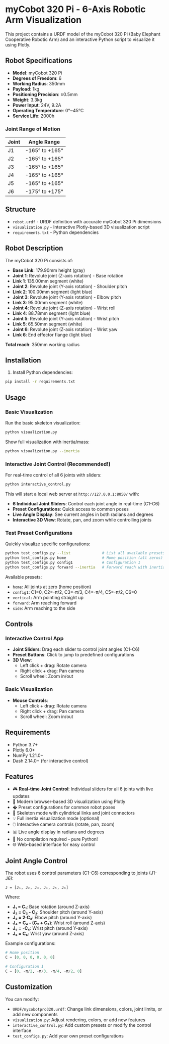 # myCobot 320 Pi - 6-Axis Robotic Arm Visualization

This project contains a URDF model of the myCobot 320 Pi (Baby Elephant Cooperative Robotic Arm) and an interactive Python script to visualize it using Plotly.

## Robot Specifications

- **Model**: myCobot 320 Pi
- **Degrees of Freedom**: 6
- **Working Radius**: 350mm
- **Payload**: 1kg
- **Positioning Precision**: ±0.5mm
- **Weight**: 3.3kg
- **Power Input**: 24V, 9.2A
- **Operating Temperature**: 0°~45°C
- **Service Life**: 2000h

### Joint Range of Motion
| Joint | Angle Range |
|-------|-------------|
| J1    | -165° to +165° |
| J2    | -165° to +165° |
| J3    | -165° to +165° |
| J4    | -165° to +165° |
| J5    | -165° to +165° |
| J6    | -175° to +175° |

## Structure

- `robot.urdf` - URDF definition with accurate myCobot 320 Pi dimensions
- `visualization.py` - Interactive Plotly-based 3D visualization script
- `requirements.txt` - Python dependencies

## Robot Description

The myCobot 320 Pi consists of:
- **Base Link**: 179.90mm height (gray)
- **Joint 1**: Revolute joint (Z-axis rotation) - Base rotation
- **Link 1**: 135.00mm segment (white)
- **Joint 2**: Revolute joint (Y-axis rotation) - Shoulder pitch
- **Link 2**: 100.00mm segment (light blue)
- **Joint 3**: Revolute joint (Y-axis rotation) - Elbow pitch
- **Link 3**: 95.00mm segment (white)
- **Joint 4**: Revolute joint (Z-axis rotation) - Wrist roll
- **Link 4**: 88.78mm segment (light blue)
- **Joint 5**: Revolute joint (Y-axis rotation) - Wrist pitch
- **Link 5**: 65.50mm segment (white)
- **Joint 6**: Revolute joint (Z-axis rotation) - Wrist yaw
- **Link 6**: End effector flange (light blue)

**Total reach**: 350mm working radius

## Installation

1. Install Python dependencies:
```bash
pip install -r requirements.txt
```

## Usage

### Basic Visualization

Run the basic skeleton visualization:
```bash
python visualization.py
```

Show full visualization with inertia/mass:
```bash
python visualization.py --inertia
```

### Interactive Joint Control (Recommended!)

For real-time control of all 6 joints with sliders:
```bash
python interactive_control.py
```

This will start a local web server at `http://127.0.0.1:8050/` with:
- **6 Individual Joint Sliders**: Control each joint angle in real-time (C1-C6)
- **Preset Configurations**: Quick access to common poses
- **Live Angle Display**: See current angles in both radians and degrees
- **Interactive 3D View**: Rotate, pan, and zoom while controlling joints

### Test Preset Configurations

Quickly visualize specific configurations:
```bash
python test_configs.py --list              # List all available presets
python test_configs.py home                # Home position (all zeros)
python test_configs.py config1             # Configuration 1
python test_configs.py forward --inertia   # Forward reach with inertia view
```

Available presets:
- `home`: All joints at zero (home position)
- `config1`: C1=0, C2=-π/2, C3=-π/3, C4=-π/4, C5=-π/2, C6=0
- `vertical`: Arm pointing straight up
- `forward`: Arm reaching forward
- `side`: Arm reaching to the side

## Controls

### Interactive Control App
- **Joint Sliders**: Drag each slider to control joint angles (C1-C6)
- **Preset Buttons**: Click to jump to predefined configurations
- **3D View**: 
  - Left click + drag: Rotate camera
  - Right click + drag: Pan camera
  - Scroll wheel: Zoom in/out

### Basic Visualization
- **Mouse Controls**: 
  - Left click + drag: Rotate camera
  - Right click + drag: Pan camera
  - Scroll wheel: Zoom in/out

## Requirements

- Python 3.7+
- Plotly 6.0+
- NumPy 1.21.0+
- Dash 2.14.0+ (for interactive control)

## Features

- 🎮 **Real-time Joint Control**: Individual sliders for all 6 joints with live updates
- 🎨 Modern browser-based 3D visualization using Plotly
- � Preset configurations for common robot poses
- 🔧 Skeleton mode with cylindrical links and joint connectors
- 💡 Full inertia visualization mode (optional)
- 🖱️ Interactive camera controls (rotate, pan, zoom)
- 📊 Live angle display in radians and degrees
- 🚀 No compilation required - pure Python!
- 🌐 Web-based interface for easy control

## Joint Angle Control

The robot uses 6 control parameters (C1-C6) corresponding to joints (J1-J6):

```
J = [J₁, J₂, J₃, J₄, J₅, J₆]
```

Where:
- **J₁ = C₁**: Base rotation (around Z-axis)
- **J₂ = C₂ - C₃**: Shoulder pitch (around Y-axis)
- **J₃ = 2·C₃**: Elbow pitch (around Y-axis)
- **J₄ = C₄ - (C₂ + C₃)**: Wrist roll (around Z-axis)
- **J₅ = -C₅**: Wrist pitch (around Y-axis)
- **J₆ = C₆**: Wrist yaw (around Z-axis)

Example configurations:
```python
# Home position
C = [0, 0, 0, 0, 0, 0]

# Configuration 1
C = [0, -π/2, -π/3, -π/4, -π/2, 0]
```

## Customization

You can modify:
- `URDF/mycobotpro320.urdf`: Change link dimensions, colors, joint limits, or add new components
- `visualization.py`: Adjust rendering, colors, or add new features
- `interactive_control.py`: Add custom presets or modify the control interface
- `test_configs.py`: Add your own preset configurations
